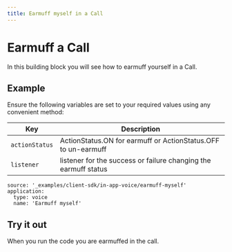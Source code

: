 ```yaml
---
title: Earmuff myself in a Call
---
```


# Earmuff a Call

In this building block you will see how to earmuff yourself in a Call.

## Example

Ensure the following variables are set to your required values using any convenient method:

Key | Description
-- | --
`actionStatus` | ActionStatus.ON for earmuff or ActionStatus.OFF to un-earmuff
`listener` | listener for the success or failure changing the earmuff status

```building_blocks
source: '_examples/client-sdk/in-app-voice/earmuff-myself'
application:
  type: voice
  name: 'Earmuff myself'
```

## Try it out

When you run the code you are earmuffed in the call.
